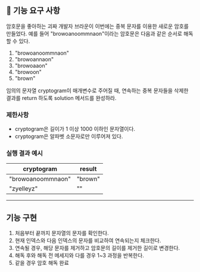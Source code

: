 ## 🚀 기능 요구 사항

암호문을 좋아하는 괴짜 개발자 브라운이 이번에는 중복 문자를 이용한 새로운 암호를 만들었다. 예를 들어 "browoanoommnaon"이라는 암호문은 다음과 같은 순서로 해독할 수 있다.

1. "browoanoommnaon"
2. "browoannaon"
3. "browoaaon"
4. "browoon"
5. "brown"

임의의 문자열 cryptogram이 매개변수로 주어질 때, 연속하는 중복 문자들을 삭제한 결과를 return 하도록 solution 메서드를 완성하라.

### 제한사항

- cryptogram은 길이가 1 이상 1000 이하인 문자열이다.
- cryptogram은 알파벳 소문자로만 이루어져 있다.

### 실행 결과 예시

| cryptogram | result |
| --- | --- |
| "browoanoommnaon" | "brown" |
| "zyelleyz" | "" |

---
## 기능 구현
1. 처음부터 끝까지 문자열의 문자를 확인한다.
2. 현재 인덱스와 다음 인덱스의 문자를 비교하여 연속되는지 체크한다.
3. 연속될 경우, 해당 문자를 제거하고 암호문의 길이를 제거한 길이로 변경한다.
4. 해독 후와 해독 전 메세지와 다를 경우 1~3 과정을 반복한다.
5. 같을 경우 암호 해독 완료